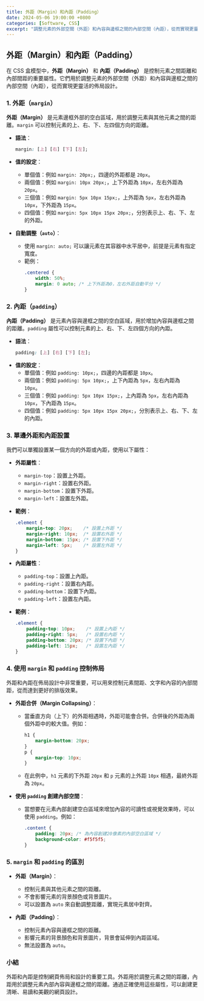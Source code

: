 ```yaml
---
title: 外距（Margin）和內距（Padding）
date: 2024-05-06 19:00:00 +0800
categories: [Software, CSS]
excerpt: "調整元素的外部空間（外距）和內容與邊框之間的內部空間（內距），從而實現更靈活的佈局設計"
---
```


## 外距（Margin）和內距（Padding）

在 CSS 盒模型中，**外距（Margin）** 和 **內距（Padding）** 是控制元素之間距離和內部間距的重要屬性。它們用於調整元素的外部空間（外距）和內容與邊框之間的內部空間（內距），從而實現更靈活的佈局設計。

### 1. 外距（`margin`）

**外距（Margin）** 是元素邊框外部的空白區域，用於調整元素與其他元素之間的距離。`margin` 可以控制元素的上、右、下、左四個方向的距離。

- **語法**：
  ```css
  margin: [上] [右] [下] [左];
  ```
- **值的設定**：
  - 單個值：例如 `margin: 20px;`，四邊的外距都是 `20px`。
  - 兩個值：例如 `margin: 10px 20px;`，上下外距為 `10px`，左右外距為 `20px`。
  - 三個值：例如 `margin: 5px 10px 15px;`，上外距為 `5px`，左右外距為 `10px`，下外距為 `15px`。
  - 四個值：例如 `margin: 5px 10px 15px 20px;`，分別表示上、右、下、左的外距。

- **自動調整（`auto`）**：
  - 使用 `margin: auto;` 可以讓元素在其容器中水平居中，前提是元素有指定寬度。
  - 範例：
    ```css
    .centered {
        width: 50%;
        margin: 0 auto; /* 上下外距為0，左右外距自動平分 */
    }
    ```

### 2. 內距（`padding`）

**內距（Padding）** 是元素內容與邊框之間的空白區域，用於增加內容與邊框之間的距離。`padding` 屬性可以控制元素的上、右、下、左四個方向的內距。

- **語法**：
  ```css
  padding: [上] [右] [下] [左];
  ```
- **值的設定**：
  - 單個值：例如 `padding: 10px;`，四邊的內距都是 `10px`。
  - 兩個值：例如 `padding: 5px 10px;`，上下內距為 `5px`，左右內距為 `10px`。
  - 三個值：例如 `padding: 5px 10px 15px;`，上內距為 `5px`，左右內距為 `10px`，下內距為 `15px`。
  - 四個值：例如 `padding: 5px 10px 15px 20px;`，分別表示上、右、下、左的內距。

### 3. 單邊外距和內距設置

我們可以單獨設置某一個方向的外距或內距，使用以下屬性：

- **外距屬性**：
  - `margin-top`：設置上外距。
  - `margin-right`：設置右外距。
  - `margin-bottom`：設置下外距。
  - `margin-left`：設置左外距。
- **範例**：
  ```css
  .element {
      margin-top: 20px;    /* 設置上外距 */
      margin-right: 10px;  /* 設置右外距 */
      margin-bottom: 15px; /* 設置下外距 */
      margin-left: 5px;    /* 設置左外距 */
  }
  ```

- **內距屬性**：
  - `padding-top`：設置上內距。
  - `padding-right`：設置右內距。
  - `padding-bottom`：設置下內距。
  - `padding-left`：設置左內距。
- **範例**：
  ```css
  .element {
      padding-top: 10px;    /* 設置上內距 */
      padding-right: 5px;   /* 設置右內距 */
      padding-bottom: 20px; /* 設置下內距 */
      padding-left: 15px;   /* 設置左內距 */
  }
  ```

### 4. 使用 `margin` 和 `padding` 控制佈局

外距和內距在佈局設計中非常重要，可以用來控制元素間距、文字和內容的內部間距，從而達到更好的排版效果。

- **外距合併（Margin Collapsing）**：
  - 當垂直方向（上下）的外距相遇時，外距可能會合併。合併後的外距為兩個外距中的較大值。例如：
    ```css
    h1 {
        margin-bottom: 20px;
    }
    p {
        margin-top: 10px;
    }
    ```
  - 在此例中，`h1` 元素的下外距 `20px` 和 `p` 元素的上外距 `10px` 相遇，最終外距為 `20px`。

- **使用 `padding` 創建內部空間**：
  - 當想要在元素內部創建空白區域來增加內容的可讀性或視覺效果時，可以使用 `padding`。例如：
    ```css
    .content {
        padding: 20px; /* 為內容創建20像素的內部空白區域 */
        background-color: #f5f5f5;
    }
    ```

### 5. `margin` 和 `padding` 的區別

- **外距（Margin）**：
  - 控制元素與其他元素之間的距離。
  - 不會影響元素的背景顏色或背景圖片。
  - 可以設置為 `auto` 來自動調整距離，實現元素居中對齊。

- **內距（Padding）**：
  - 控制元素內容與邊框之間的距離。
  - 影響元素的背景顏色和背景圖片，背景會延伸到內距區域。
  - 無法設置為 `auto`。

### 小結

外距和內距是控制網頁佈局和設計的重要工具。外距用於調整元素之間的距離，內距用於調整元素內部內容與邊框之間的距離。通過正確使用這些屬性，可以創建更清晰、易讀和美觀的網頁設計。
